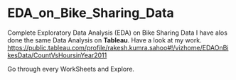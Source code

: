 # EDA_on_Bike_Sharing_Data
Complete Exploratory Data Analysis (EDA) on Bike Sharing Data
I have alos done the same Data Analysis on **Tableau**.
Have a look at my work.
https://public.tableau.com/profile/rakesh.kumra.sahoo#!/vizhome/EDAOnBikesData/CountVsHoursinYear2011


Go through every WorkSheets and Explore.
